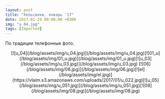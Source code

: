 ```yaml
---
layout: post
title: "Хельсинки, январь '17"
date: 2017-01-29 00:00:00 +0300
img: "u_04.jpg"
tags: [Imported]
---
```


По традиции телефонные фото.

<center>[![u_04](/blog/assets/img/u_04.jpg)](/blog/assets/img/u_04.jpg)[![01_u](/blog/assets/img/01_u.jpg)](/blog/assets/img/01_u.jpg)[![u_03](/blog/assets/img/u_03.jpg)](/blog/assets/img/u_03.jpg) [![06](/blog/assets/img/06.jpg)](/blog/assets/img/06.jpg)[![el](/blog/assets/img/el.jpg)](https://vlaim.s3.amazonaws.com/uploads/2017/01/u_022.jpg)[![u_05](/blog/assets/img/u_051.jpg)](/blog/assets/img/u_051.jpg)[![08](/blog/assets/img/08.jpg)](/blog/assets/img/08.jpg)</center>